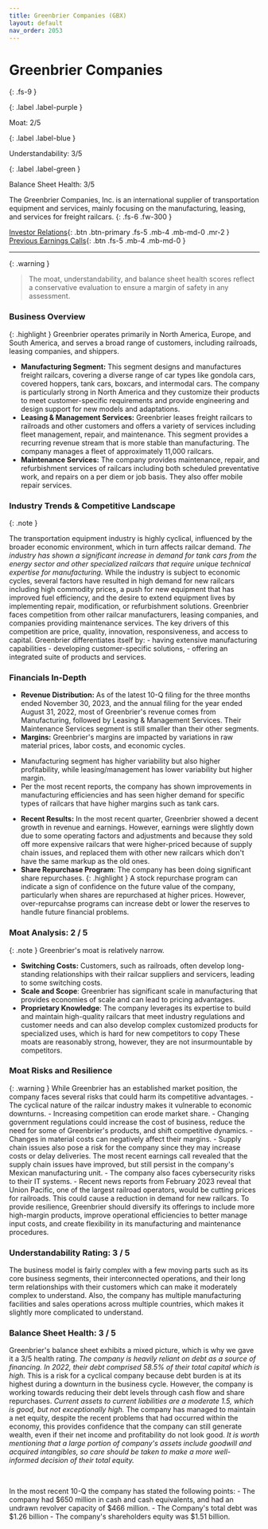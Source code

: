 ```yaml
---
title: Greenbrier Companies (GBX)
layout: default
nav_order: 2053
---
```


# Greenbrier Companies
{: .fs-9 }

{: .label .label-purple }

Moat: 2/5

{: .label .label-blue }

Understandability: 3/5

{: .label .label-green }

Balance Sheet Health: 3/5

The Greenbrier Companies, Inc. is an international supplier of transportation equipment and services, mainly focusing on the manufacturing, leasing, and services for freight railcars.
{: .fs-6 .fw-300 }

[Investor Relations](https://www.google.com/search?q=GBX+investor+relations){: .btn .btn-primary .fs-5 .mb-4 .mb-md-0 .mr-2 }
[Previous Earnings Calls](https://discountingcashflows.com/company/GBX/transcripts/){: .btn .fs-5 .mb-4 .mb-md-0 }

---

{: .warning }
>The moat, understandability, and balance sheet health scores reflect a conservative evaluation to ensure a margin of safety in any assessment.



### Business Overview
{: .highlight }
Greenbrier operates primarily in North America, Europe, and South America, and serves a broad range of customers, including railroads, leasing companies, and shippers.

*   **Manufacturing Segment:** This segment designs and manufactures freight railcars, covering a diverse range of car types like gondola cars, covered hoppers, tank cars, boxcars, and intermodal cars. The company is particularly strong in North America and they customize their products to meet customer-specific requirements and provide engineering and design support for new models and adaptations.
*   **Leasing & Management Services:** Greenbrier leases freight railcars to railroads and other customers and offers a variety of services including fleet management, repair, and maintenance. This segment provides a recurring revenue stream that is more stable than manufacturing. The company manages a fleet of approximately 11,000 railcars.
*  **Maintenance Services:** The company provides maintenance, repair, and refurbishment services of railcars including both scheduled preventative work, and repairs on a per diem or job basis. They also offer mobile repair services. 

### Industry Trends & Competitive Landscape
{: .note }

The transportation equipment industry is highly cyclical, influenced by the broader economic environment, which in turn affects railcar demand. 
*The industry has shown a significant increase in demand for tank cars from the energy sector and other specialized railcars that require unique technical expertise for manufacturing.* 
While the industry is subject to economic cycles, several factors have resulted in high demand for new railcars including high commodity prices, a push for new equipment that has improved fuel efficiency, and the desire to extend equipment lives by implementing repair, modification, or refurbishment solutions. 
Greenbrier faces competition from other railcar manufacturers, leasing companies, and companies providing maintenance services. The key drivers of this competition are price, quality, innovation, responsiveness, and access to capital. Greenbrier differentiates itself by:
    - having extensive manufacturing capabilities
    - developing customer-specific solutions, 
    - offering an integrated suite of products and services.

### Financials In-Depth

*   **Revenue Distribution:** As of the latest 10-Q filing for the three months ended November 30, 2023, and the annual filing for the year ended August 31, 2022, most of Greenbrier's revenue comes from Manufacturing, followed by Leasing & Management Services. Their Maintenance Services segment is still smaller than their other segments.
*   **Margins:** Greenbrier's margins are impacted by variations in raw material prices, labor costs, and economic cycles.
  - Manufacturing segment has higher variability but also higher profitability, while leasing/management has lower variability but higher margin.
  - Per the most recent reports, the company has shown improvements in manufacturing efficiencies and has seen higher demand for specific types of railcars that have higher margins such as tank cars.
*   **Recent Results:** In the most recent quarter, Greenbrier showed a decent growth in revenue and earnings. However, earnings were slightly down due to some operating factors and adjustments and because they sold off more expensive railcars that were higher-priced because of supply chain issues, and replaced them with other new railcars which don't have the same markup as the old ones.
*   **Share Repurchase Program**: The company has been doing significant share repurchases.
{: .highlight }
A stock repurchase program can indicate a sign of confidence on the future value of the company, particularly when shares are repurchased at higher prices. However, over-repurcahse programs can increase debt or lower the reserves to handle future financial problems.

### Moat Analysis: 2 / 5
{: .note }
Greenbrier's moat is relatively narrow.

*   **Switching Costs:** Customers, such as railroads, often develop long-standing relationships with their railcar suppliers and servicers, leading to some switching costs.
*   **Scale and Scope**: Greenbrier has significant scale in manufacturing that provides economies of scale and can lead to pricing advantages.
*   **Proprietary Knowledge**: The company leverages its expertise to build and maintain high-quality railcars that meet industry regulations and customer needs and can also develop complex customized products for specialized uses, which is hard for new competitors to copy
These moats are reasonably strong, however, they are not insurmountable by competitors.

### Moat Risks and Resilience
{: .warning }
While Greenbrier has an established market position, the company faces several risks that could harm its competitive advantages.
    - The cyclical nature of the railcar industry makes it vulnerable to economic downturns. 
    - Increasing competition can erode market share.
    - Changing government regulations could increase the cost of business, reduce the need for some of Greenbrier's products, and shift competitive dynamics.
    - Changes in material costs can negatively affect their margins.
    - Supply chain issues also pose a risk for the company since they may increase costs or delay deliveries. The most recent earnings call revealed that the supply chain issues have improved, but still persist in the company's Mexican manufacturing unit. 
     - The company also faces cybersecurity risks to their IT systems.
    - Recent news reports from February 2023 reveal that Union Pacific, one of the largest railroad operators, would be cutting prices for railroads. This could cause a reduction in demand for new railcars.
To provide resilience, Greenbrier should diversify its offerings to include more high-margin products, improve operational efficiencies to better manage input costs, and create flexibility in its manufacturing and maintenance procedures. 

### Understandability Rating: 3 / 5
The business model is fairly complex with a few moving parts such as its core business segments, their interconnected operations, and their long term relationships with their customers which can make it moderately complex to understand. Also, the company has multiple manufacturing facilities and sales operations across multiple countries, which makes it slightly more complicated to understand.

### Balance Sheet Health: 3 / 5
Greenbrier's balance sheet exhibits a mixed picture, which is why we gave it a 3/5 health rating.
*The company is heavily reliant on debt as a source of financing. In 2022, their debt comprised 58.5% of their total capital which is high.* This is a risk for a cyclical company because debt burden is at its highest during a downturn in the business cycle. However, the company is working towards reducing their debt levels through cash flow and share repurchases. 
*Current assets to current liabilities are a moderate 1.5, which is good, but not exceptionally high.*
The company has managed to maintain a net equity, despite the recent problems that had occurred within the economy, this provides confidence that the company can still generate wealth, even if their net income and profitability do not look good.
*It is worth mentioning that a large portion of company's assets include goodwill and acquired intangibles, so care should be taken to make a more well-informed decision of their total equity.*

<br>

In the most recent 10-Q the company has stated the following points:
    -  The company had $650 million in cash and cash equivalents, and had an undrawn revolver capacity of $466 million.
    -  The Company's total debt was $1.26 billion
    -  The company's shareholders equity was $1.51 billion.

<br>

